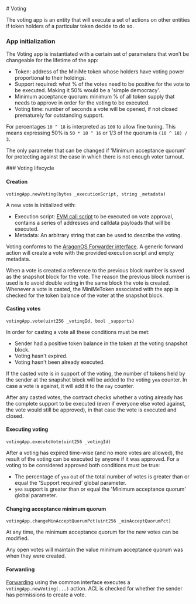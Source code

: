 # Voting

The voting app is an entity that will execute a set of actions on other entities if token holders of a particular token decide to do so.

### App initialization

The Voting app is instantiated with a certain set of parameters that won’t be changeable for the lifetime of the app:

- Token: address of the MiniMe token whose holders have voting power proportional to their holdings.
- Support required: what % of the votes need to be positive for the vote to be executed. Making it 50% would be a 'simple democracy'.
- Minimum acceptance quorum: minimum % of all token supply that needs to approve in order for the voting to be executed.
- Voting time: number of seconds a vote will be opened, if not closed prematurely for outstanding support.

For percentages `10 ^ 18` is interpreted as `100` to allow fine tuning. This means expressing 50% is `50 * 10 ^ 16` or 1/3 of the quorum is `(10 ^ 18) / 3`.

The only parameter that can be changed if 'Minimum acceptance quorum' for protecting against the case in which there is not enough voter turnout.

### Voting lifecycle

#### Creation
```
votingApp.newVoting(bytes _executionScript, string _metadata)
```

A new vote is initialized with:

- Execution script: [EVM call script](../../AragonOS_document/#evm-call-script) to be executed on vote approval, contains a series of addresses and calldata payloads that will be executed.
- Metadata: An arbitrary string that can be used to describe the voting.

Voting conforms to the [AragonOS Forwarder interface](../../AragonOS_document/#forwarders). A generic forward action will create a vote with the provided execution script and empty metadata.

When a vote is created a reference to the previous block number is saved as the snapshot block for the vote. The reason the previous block number is used is to avoid double voting in the same block the vote is created. Whenever a vote is casted, the MiniMeToken associated with the app is checked for the token balance of the voter at the snapshot block.

#### Casting votes
```
votingApp.vote(uint256 _votingId, bool _supports)
```

In order for casting a vote all these conditions must be met:

- Sender had a positive token balance in the token at the voting snapshot block.
- Voting hasn't expired.
- Voting hasn't been already executed.

If the casted vote is in support of the voting, the number of tokens held by the sender at the snapshot block will be added to the voting `yea` counter. In case a vote is against, it will add it to the `nay` counter.

After any casted votes, the contract checks whether a voting already has the complete support to be executed (even if everyone else voted against, the vote would still be approved), in that case the vote is executed and closed.


#### Executing voting
```
votingApp.executeVote(uint256 _votingId)
```

After a voting has expired time-wise (and no more votes are allowed), the result of the voting can be executed by anyone if it was approved. For a voting to be considered approved both conditions must be true:

- The percentage of `yea` out of the total number of votes is greater than or equal the 'Support required' global parameter.
- `yea` support is greater than or equal the 'Minimum acceptance quorum' global parameter.

#### Changing acceptance minimum quorum
```
votingApp.changeMinAcceptQuorumPct(uint256 _minAcceptQuorumPct)
```

At any time, the minimum acceptance quorum for the new votes can be modified.

Any open votes will maintain the value minimum acceptance quorum was when they were created.

#### Forwarding

[Forwarding](../../AragonOS_document/#forwarders) using the common interface executes a `votingApp.newVoting(...)` action. ACL is checked for whether the sender has permissions to create a vote.
